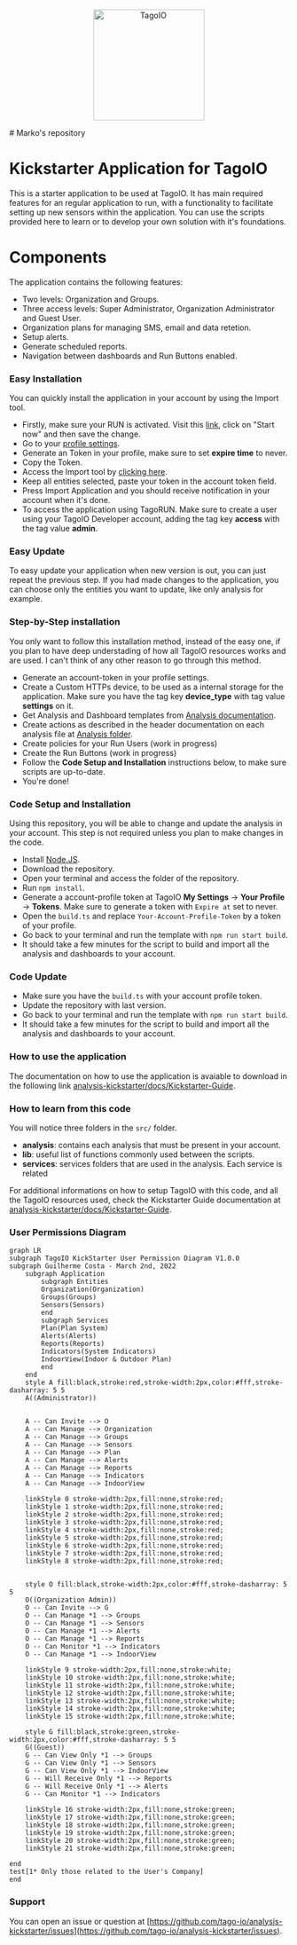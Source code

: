 <br/>
<p align="center">
  <img src="https://assets.tago.io/tagoio/analysis.png" width="200px" alt="TagoIO"></img>
</p>
# Marko's repository

# Kickstarter Application for TagoIO
This is a starter application to be used at TagoIO. It has main required features for an regular application to run, with a functionality to facilitate setting up new sensors within the application. You can use the scripts provided here to learn or to develop your own solution with it's foundations.

# Components
The application contains the following features:
* Two levels: Organization and Groups.
* Three access levels: Super Administrator, Organization Administrator and Guest User.
* Organization plans for managing SMS, email and data retetion.
* Setup alerts.
* Generate scheduled reports.
* Navigation between dashboards and Run Buttons enabled.

### Easy Installation
You can quickly install the application in your account by using the Import tool.
* Firstly, make sure your RUN is activated. Visit this [link](https://admin.tago.io/run/), click on "Start now" and then save the change. 
* Go to your [profile settings](https://admin.tago.io/account/).
* Generate an Token in your profile, make sure to set **expire time** to never.
* Copy the Token.
* Access the Import tool by [clicking here](https://import-application.tago.run/dashboards/info/63e698562df1360009606d71?anonymousToken=00000000-5bbc-b03b-667d-7a002e56664b).
* Keep all entities selected, paste your token in the account token field.
* Press Import Application and you should receive notification in your account when it's done.
* To access the application using TagoRUN. Make sure to create a user using your TagoIO Developer account, adding the tag key **access** with the tag value **admin**.

### Easy Update
To easy update your application when new version is out, you can just repeat the previous step.
If you had made changes to the application, you can choose only the entities you want to update, like only analysis for example.

### Step-by-Step installation
You only want to follow this installation method, instead of the easy one, if you plan to have deep understading of how all TagoIO resources works and are used. I can't think of any other reason to go through this method.

* Generate an account-token in your profile settings.
* Create a Custom HTTPs device, to be used as a internal storage for the application. Make sure you have the tag key **device_type** with tag value **settings** on it.
* Get Analysis and Dashboard templates from [Analysis documentation](https://github.com/tago-io/analysis-kickstarter/blob/master/src/analysis/README.md).
* Create actions as described in the header documentation on each analysis file at [Analysis folder](https://github.com/tago-io/analysis-kickstarter/tree/master/src/analysis).
* Create policies for your Run Users (work in progress)
* Create the Run Buttons (work in progress)
* Follow the **Code Setup and Installation** instructions below, to make sure scripts are up-to-date.
* You're done!

### Code Setup and Installation
Using this repository, you will be able to change and update the analysis in your account. This step is not required unless you plan to make changes in the code.
* Install [Node.JS](https://help.tago.io/portal/en/kb/articles/464-node-js).
* Download the repository.
* Open your terminal and access the folder of the repository.
* Run `npm install`.
* Generate a account-profile token at TagoIO **My Settings** -> **Your Profile** -> **Tokens**. Make sure to generate a token with `Expire at` set to never.
* Open the `build.ts` and replace `Your-Account-Profile-Token` by a token of your profile.
* Go back to your terminal and run the template with `npm run start build`.
* It should take a few minutes for the script to build and import all the analysis and dashboards to your account.

### Code Update
* Make sure you have the `build.ts` with your account profile token.
* Update the repository with last version.
* Go back to your terminal and run the template with `npm run start build`.
* It should take a few minutes for the script to build and import all the analysis and dashboards to your account.

### How to use the application
The documentation on how to use the application is avaiable to download in the following link [analysis-kickstarter/docs/Kickstarter-Guide](https://github.com/tago-io/analysis-kickstarter/blob/master/docs/Kickstarter%20-%20Guide.pdf).

### How to learn from this code
You will notice three folders in the `src/` folder.
* **analysis**: contains each analysis that must be present in your account.
* **lib**: useful list of functions commonly used between the scripts.
* **services**: services folders that are used in the analysis. Each service is related 

For additional informations on how to setup TagoIO with this code, and all the TagoIO resources used, check the Kickstarter Guide documentation at [analysis-kickstarter/docs/Kickstarter-Guide](https://github.com/tago-io/analysis-kickstarter/blob/master/docs/Kickstarter%20-%20Guide.pdf).

### User Permissions Diagram

```mermaid
graph LR
subgraph TagoIO KickStarter User Permission Diagram V1.0.0
subgraph Guilherme Costa - March 2nd, 2022
    subgraph Application
        subgraph Entities
        Organization(Organization)
        Groups(Groups)
        Sensors(Sensors)
        end
        subgraph Services
        Plan(Plan System)
        Alerts(Alerts)
        Reports(Reports)
        Indicators(System Indicators)
        IndoorView(Indoor & Outdoor Plan)
        end
    end
    style A fill:black,stroke:red,stroke-width:2px,color:#fff,stroke-dasharray: 5 5
    A((Administrator))


    A -- Can Invite --> O
    A -- Can Manage --> Organization
    A -- Can Manage --> Groups
    A -- Can Manage --> Sensors
    A -- Can Manage --> Plan
    A -- Can Manage --> Alerts
    A -- Can Manage --> Reports
    A -- Can Manage --> Indicators
    A -- Can Manage --> IndoorView

    linkStyle 0 stroke-width:2px,fill:none,stroke:red;
    linkStyle 1 stroke-width:2px,fill:none,stroke:red;
    linkStyle 2 stroke-width:2px,fill:none,stroke:red;
    linkStyle 3 stroke-width:2px,fill:none,stroke:red;
    linkStyle 4 stroke-width:2px,fill:none,stroke:red;
    linkStyle 5 stroke-width:2px,fill:none,stroke:red;
    linkStyle 6 stroke-width:2px,fill:none,stroke:red;
    linkStyle 7 stroke-width:2px,fill:none,stroke:red;
    linkStyle 8 stroke-width:2px,fill:none,stroke:red;


    style O fill:black,stroke-width:2px,color:#fff,stroke-dasharray: 5 5
    O((Organization Admin))
    O -- Can Invite --> G
    O -- Can Manage *1 --> Groups
    O -- Can Manage *1 --> Sensors
    O -- Can Manage *1 --> Alerts
    O -- Can Manage *1 --> Reports
    O -- Can Monitor *1 --> Indicators
    O -- Can Manage *1 --> IndoorView

    linkStyle 9 stroke-width:2px,fill:none,stroke:white;
    linkStyle 10 stroke-width:2px,fill:none,stroke:white;
    linkStyle 11 stroke-width:2px,fill:none,stroke:white;
    linkStyle 12 stroke-width:2px,fill:none,stroke:white;
    linkStyle 13 stroke-width:2px,fill:none,stroke:white;
    linkStyle 14 stroke-width:2px,fill:none,stroke:white;
    linkStyle 15 stroke-width:2px,fill:none,stroke:white;

    style G fill:black,stroke:green,stroke-width:2px,color:#fff,stroke-dasharray: 5 5
    G((Guest))
    G -- Can View Only *1 --> Groups
    G -- Can View Only *1 --> Sensors
    G -- Can View Only *1 --> IndoorView
    G -- Will Receive Only *1 --> Reports
    G -- Will Receive Only *1 --> Alerts
    G -- Can Monitor *1 --> Indicators

    linkStyle 16 stroke-width:2px,fill:none,stroke:green;
    linkStyle 17 stroke-width:2px,fill:none,stroke:green;
    linkStyle 18 stroke-width:2px,fill:none,stroke:green;
    linkStyle 19 stroke-width:2px,fill:none,stroke:green;
    linkStyle 20 stroke-width:2px,fill:none,stroke:green;
    linkStyle 21 stroke-width:2px,fill:none,stroke:green;

end
test[1* Only those related to the User's Company]
end
``` 


### Support
You can open an issue or question at [https://github.com/tago-io/analysis-kickstarter/issues](https://github.com/tago-io/analysis-kickstarter/issues).
